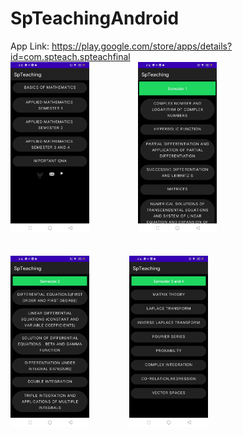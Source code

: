# SpTeachingAndroid

App Link: https://play.google.com/store/apps/details?id=com.spteach.spteachfinal
<br>
<img src="https://github.com/SnehalB06/SpTeachingAndroid/blob/master/Photos/p1.jpg" width=25% height=25% />  &emsp; &emsp;&emsp;
<img src="https://github.com/SnehalB06/SpTeachingAndroid/blob/master/Photos/p2.jpg" width=25% height=25% /><br><br><br>
<img src="https://github.com/SnehalB06/SpTeachingAndroid/blob/master/Photos/p3.jpg" width=25% height=25% />  &emsp; &emsp;&emsp;
<img src="https://github.com/SnehalB06/SpTeachingAndroid/blob/master/Photos/p4.jpg" width=25% height=25% />
  
 



